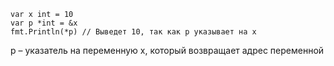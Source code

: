 


```
var x int = 10
var p *int = &x
fmt.Println(*p) // Выведет 10, так как p указывает на x
```

p – указатель на переменную x, который возвращает адрес переменной



